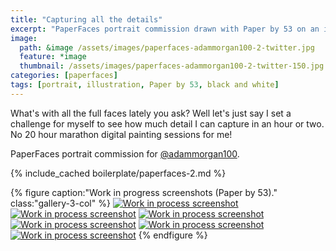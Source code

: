 ```yaml
---
title: "Capturing all the details"
excerpt: "PaperFaces portrait commission drawn with Paper by 53 on an iPad."
image: 
  path: &image /assets/images/paperfaces-adammorgan100-2-twitter.jpg 
  feature: *image
  thumbnail: /assets/images/paperfaces-adammorgan100-2-twitter-150.jpg
categories: [paperfaces]
tags: [portrait, illustration, Paper by 53, black and white]
---
```


What's with all the full faces lately you ask? Well let's just say I set a challenge for myself to see how much detail I can capture in an hour or two. No 20 hour marathon digital painting sessions for me!

PaperFaces portrait commission for [@adammorgan100](https://twitter.com/adammorgan100).

{% include_cached boilerplate/paperfaces-2.md %}

{% figure caption:"Work in progress screenshots (Paper by 53)." class:"gallery-3-col" %}
[![Work in process screenshot](/assets/images/paperfaces-adammorgan100-2-process-1-600.jpg)](/assets/images/paperfaces-adammorgan100-2-process-1-lg.jpg)
[![Work in process screenshot](/assets/images/paperfaces-adammorgan100-2-process-2-600.jpg)](/assets/images/paperfaces-adammorgan100-2-process-2-lg.jpg)
[![Work in process screenshot](/assets/images/paperfaces-adammorgan100-2-process-3-600.jpg)](/assets/images/paperfaces-adammorgan100-2-process-3-lg.jpg)
[![Work in process screenshot](/assets/images/paperfaces-adammorgan100-2-process-4-600.jpg)](/assets/images/paperfaces-adammorgan100-2-process-4-lg.jpg)
[![Work in process screenshot](/assets/images/paperfaces-adammorgan100-2-process-5-600.jpg)](/assets/images/paperfaces-adammorgan100-2-process-5-lg.jpg)
[![Work in process screenshot](/assets/images/paperfaces-adammorgan100-2-process-6-600.jpg)](/assets/images/paperfaces-adammorgan100-2-process-6-lg.jpg)
{% endfigure %}
